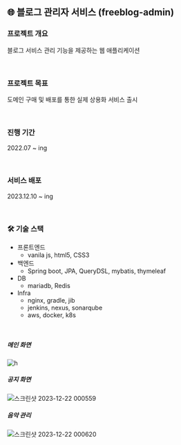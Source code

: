 ## 🌐 블로그 관리자 서비스 (freeblog-admin)

### 프로젝트 개요 
블로그 서비스 관리 기능을 제공하는 웹 애플리케이션 <br>

<br/>

### 프로젝트 목표
도메인 구매 및 배포를 통한 실제 상용화 서비스 출시 <br> 

<br/>

### 진행 기간
2022.07 ~ ing

<br/>

### 서비스 배포 
2023.12.10 ~ ing 

<br/> 

### 🛠 기술 스택
- 프론트엔드
    - vanila js, html5, CSS3
- 백엔드
    - Spring boot, JPA, QueryDSL, mybatis, thymeleaf
- DB
    - mariadb, Redis
- Infra
    - nginx, gradle, jib
    - jenkins, nexus, sonarqube
    - aws, docker, k8s
<br>

##### 메인 화면 
![h](https://github.com/JmKanmo/freeblog_admin/assets/48584943/445a7223-a76d-452f-98be-958c9106da75)


##### 공지 화면 
![스크린샷 2023-12-22 000559](https://github.com/JmKanmo/freeblog_admin/assets/48584943/00e4e0ff-aaf0-4267-8272-0fde1b473082)

##### 음악 관리 
![스크린샷 2023-12-22 000620](https://github.com/JmKanmo/freeblog_admin/assets/48584943/8db29368-ffb0-4d89-88b4-4ab74c2a4726)

